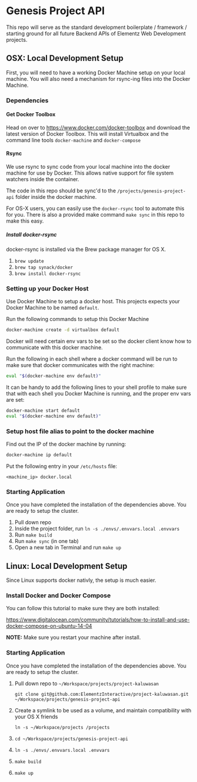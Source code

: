 # Genesis Project API

This repo will serve as the standard development boilerplate / framework / starting ground for all future Backend APIs of Elementz Web Development projects.

## OSX: Local Development Setup

First, you will need to have a working Docker Machine setup on your local machine. You will also need a mechanism for rsync-ing files into the Docker Machine.

### Dependencies

#### Get Docker Toolbox

Head on over to https://www.docker.com/docker-toolbox and download the latest version of Docker Toolbox. This will install Virtualbox and the command line tools `docker-machine` and `docker-compose`

#### Rsync

We use rsync to sync code from your local machine into the docker machine for use by Docker. This allows native support for file system watchers inside the container.

The code in this repo should be sync'd to the `/projects/genesis-project-api` folder inside the docker machine.

For OS-X users, you can easily use the `docker-rsync` tool to automate this for you. There is also a provided make command `make sync` in this repo to make this easy.

##### Install docker-rsync

docker-rsync is installed via the Brew package manager for OS X.

1. `brew update`
2. `brew tap synack/docker`
3. `brew install docker-rsync`

### Setting up your Docker Host

Use Docker Machine to setup a docker host. This projects expects your Docker Machine to be named `default`.

Run the following commands to setup this Docker Machine

```bash
docker-machine create -d virtualbox default
```

Docker will need certain env vars to be set so the docker client know how to communicate with this docker machine.

Run the following in each shell where a docker command will be run to make sure that docker communicates with the right machine:

```bash
eval "$(docker-machine env default)"
```

It can be handy to add the following lines to your shell profile to make sure that with each shell you Docker Machine is running, and the proper env vars are set:

```bash
docker-machine start default
eval "$(docker-machine env default)"
```

### Setup host file alias to point to the docker machine

Find out the IP of the docker machine by running:

```bash
docker-machine ip default
```

Put the following entry in your `/etc/hosts` file:

```
<machine_ip> docker.local
```

### Starting Application

Once you have completed the installation of the dependencies above. You are ready to setup the cluster.

1. Pull down repo
2. Inside the project folder, run `ln -s ./envs/.envvars.local .envvars`
2. Run `make build`
3. Run `make sync` (in one tab)
4. Open a new tab in Terminal and run `make up`

## Linux: Local Development Setup

Since Linux supports docker nativly, the setup is much easier.

### Install Docker and Docker Compose

You can follow this tutorial to make sure they are both installed:

https://www.digitalocean.com/community/tutorials/how-to-install-and-use-docker-compose-on-ubuntu-14-04

**NOTE:** Make sure you restart your machine after install.

### Starting Application

Once you have completed the installation of the dependencies above. You are ready to setup the cluster.

1. Pull down repo to `~/Workspace/projects/project-kaluwasan`

    `git clone git@github.com:ElementzInteractive/project-kaluwasan.git ~/Workspace/projects/genesis-project-api`

2. Create a symlink to be used as a volume, and maintain compatibility with your OS X friends

    `ln -s ~/Workspace/projects /projects`

3. `cd ~/Workspace/projects/genesis-project-api`
4. `ln -s ./envs/.envvars.local .envvars`
5. `make build`
6. `make up`
